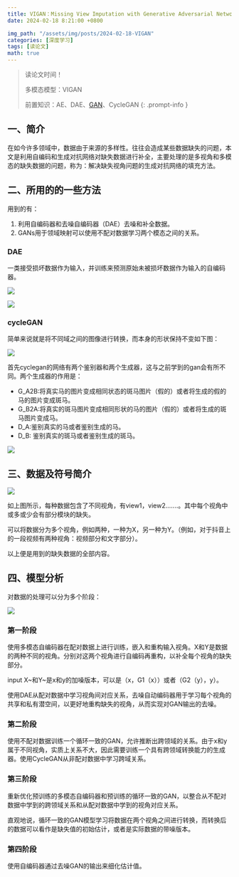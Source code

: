 ```yaml
---
title: VIGAN：Missing View Imputation with Generative Adversarial Networks
date: 2024-02-18 8:21:00 +0800

img_path: "/assets/img/posts/2024-02-18-VIGAN"
categories: [深度学习]
tags: [读论文]
math: true
---
```


> 读论文时间！
>
> 多模态模型：VIGAN
>
> 前置知识：AE、DAE、[GAN](http://qmmms.github.io/posts/Generative-Adversarial-Nets/)、CycleGAN
{: .prompt-info }

## 一、简介

在如今许多领域中，数据由于来源的多样性。往往会造成某些数据缺失的问题，本文是利用自编码和生成对抗网络对缺失数据进行补全，主要处理的是多视角和多模态的缺失数据的问题，称为：解决缺失视角问题的生成对抗网络的填充方法。

## 二、所用的的一些方法

用到的有：

1. 利用自编码器和去噪自编码器（DAE）去噪和补全数据。
2. GANs用于领域映射可以使用不配对数据学习两个模态之间的关系。

### DAE

一类接受损坏数据作为输入，并训练来预测原始未被损坏数据作为输入的自编码器。

![](dae.jpg)

![](re.png)

### cycleGAN

简单来说就是将不同域之间的图像进行转换，而本身的形状保持不变如下图：

![](xiaoguo.png)

首先cyclegan的网络有两个鉴别器和两个生成器，这与之前学到的gan会有所不同。两个生成器的作用是：

- G_A2B:将真实马的图片变成相同状态的斑马图片（假的）或者将生成的假的马的图片变成斑马。
- G_B2A:将真实的斑马图片变成相同形状的马的图片（假的）或者将生成的斑马图片变成马。
- D_A:鉴别真实的马或者鉴别生成的马。
- D_B: 鉴别真实的斑马或者鉴别生成的斑马。

![](cyclegan.png)

## 三、数据及符号简介

![](data.png)

如上图所示，每种数据包含了不同视角，有view1，view2.......。其中每个视角中或多或少会有部分模块的缺失。

可以将数据分为多个视角，例如两种，一种为X，另一种为Y。（例如，对于抖音上的一段视频有两种视角：视频部分和文字部分）。

以上便是用到的缺失数据的全部内容。

## 四、模型分析

对数据的处理可以分为多个阶段：

![](all.png)

### 第一阶段

使用多模态自编码器在配对数据上进行训练，嵌入和重构输入视角。X和Y是数据的两种不同的视角。分别对这两个视角进行自编码再重构，以补全每个视角的缺失部分。

input X~和Y~是x和y的加噪版本，可以是（x，G1（x））或者（G2（y），y）。

使用DAE从配对数据中学习视角间对应关系，去噪自动编码器用于学习每个视角的共享和私有潜空间，以更好地重构缺失的视角，从而实现对GAN输出的去噪。

### 第二阶段

使用不配对数据训练一个循环一致的GAN，允许推断出跨领域的关系。由于x和y属于不同视角，实质上关系不大，因此需要训练一个具有跨领域转换能力的生成器。使用CycleGAN从非配对数据中学习跨域关系。

### 第三阶段

重新优化预训练的多模态自编码器和预训练的循环一致的GAN，以整合从不配对数据中学到的跨领域关系和从配对数据中学到的视角对应关系。

直观地说，循环一致的GAN模型学习将数据在两个视角之间进行转换，而转换后的数据可以看作是缺失值的初始估计，或者是实际数据的带噪版本。

### 第四阶段

使用自编码器通过去噪GAN的输出来细化估计值。

